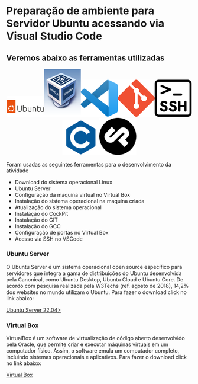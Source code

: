 # Preparação de ambiente para Servidor Ubuntu acessando via Visual Studio Code

## Veremos abaixo as ferramentas utilizadas
<p align="center">
<img src=ubuntu.png width=100 heigth=100><img src=vbox.png width=100 heigth=100><img src=vscode.png width=100 heigth=100><img src=git.png width=100 heigth=100><img src=ssh.png width=100 heigth=100><img src=lingc.png width=100 heigth=100><img src=cockpit.png width=100 heigth=100>
</p>


Foram usadas as seguintes ferramentas para o desenvolvimento da atividade
    
- Download do sistema operacional Linux
- Ubuntu Server 
- Configuração da maquina virtual no Virtual Box
- Instalação do sistema operacional na maquina criada 
- Atualização do sistema operacional
- Instalação do CockPit
- Instalação do GIT
- Instalação do GCC
- Configuração de portas no Virtual Box
- Acesso via SSH no VSCode 

### Ubuntu Server 
O Ubuntu Server é um sistema operacional open source específico para servidores que integra a gama de distribuições do Ubuntu desenvolvida pela Canonical, como Ubuntu Desktop, Ubuntu Cloud e Ubuntu Core. De acordo com pesquisa realizada pela W3Techs (ref. agosto de 2018), 14,2% dos websites no mundo utilizam o Ubuntu.
Para fazer o download click no link abaixo:
    
<a href="https://ubuntu.com/download/server">Ubuntu Server 22.04> </a>

### Virtual Box
VirtualBox é um software de virtualização de código aberto desenvolvido pela Oracle, que permite criar e executar máquinas virtuais em um computador físico.
Assim, o software emula um computador completo, incluindo sistemas operacionais e aplicativos.
Para fazer o download click no link abaixo:

<a href="https://www.virtualbox.org/wiki/Downloads">Virtual Box</a>
